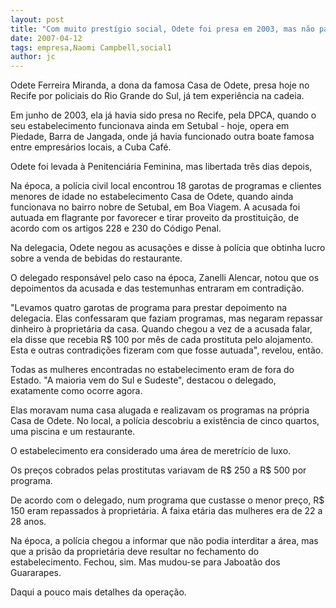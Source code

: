 ```yaml
---
layout: post
title: "Com muito prestígio social, Odete foi presa em 2003, mas não passou três dias na cadeia"
date: 2007-04-12
tags: empresa,Naomi Campbell,social1
author: jc
---
```

Odete Ferreira Miranda, a dona da famosa Casa de Odete, presa hoje no Recife por policiais do Rio Grande do Sul, j&aacute; tem experi&ecirc;ncia na cadeia.

Em junho de 2003, ela j&aacute; havia sido presa no Recife, pela DPCA, quando o seu estabelecimento funcionava ainda em Setubal - hoje, opera em Piedade, Barra de Jangada, onde j&aacute; havia funcionado outra boate famosa entre empres&aacute;rios locais, a Cuba Caf&eacute;.

Odete foi levada &agrave; Penitenci&aacute;ria Feminina, mas libertada tr&ecirc;s dias depois,

Na &eacute;poca, a pol&iacute;cia civil local encontrou 18 garotas de programas e clientes menores de idade no estabelecimento Casa de Odete, quando ainda funcionava no bairro nobre de Setubal, em Boa Viagem. A acusada foi autuada em flagrante por favorecer e tirar proveito da prostitui&ccedil;&atilde;o, de acordo com os artigos 228 e 230 do C&oacute;digo Penal.

Na delegacia, Odete negou as acusa&ccedil;&otilde;es e disse &agrave; pol&iacute;cia que obtinha lucro sobre a venda de bebidas do restaurante.

O delegado respons&aacute;vel pelo caso na &eacute;poca, Zanelli Alencar, notou que os depoimentos da acusada e das testemunhas entraram em contradi&ccedil;&atilde;o.

"Levamos quatro garotas de programa para prestar depoimento na delegacia. Elas confessaram que faziam programas, mas negaram repassar dinheiro &agrave; propriet&aacute;ria da casa. Quando chegou a vez de a acusada falar, ela disse que recebia R$ 100 por m&ecirc;s de cada prostituta pelo alojamento. Esta e outras contradi&ccedil;&otilde;es fizeram com que fosse autuada", revelou, ent&atilde;o.

Todas as mulheres encontradas no estabelecimento eram de fora do Estado. "A maioria vem do Sul e Sudeste", destacou o delegado, exatamente como ocorre agora.

Elas moravam numa casa alugada e realizavam os programas na pr&oacute;pria Casa de Odete. No local, a pol&iacute;cia descobriu a exist&ecirc;ncia de cinco quartos, uma piscina e um restaurante.

O estabelecimento era considerado uma &aacute;rea de meretr&iacute;cio de luxo.

Os pre&ccedil;os cobrados pelas prostitutas variavam de R$ 250 a R$ 500 por programa.

De acordo com o delegado, num programa que custasse o menor pre&ccedil;o, R$ 150 eram repassados &agrave; propriet&aacute;ria. A faixa et&aacute;ria das mulheres era de 22 a 28 anos.

Na &eacute;poca, a pol&iacute;cia chegou a informar que n&atilde;o podia interditar a &aacute;rea, mas que a pris&atilde;o da propriet&aacute;ria deve resultar no fechamento do estabelecimento. Fechou, sim. Mas mudou-se para Jaboat&atilde;o dos Guararapes.

Daqui a pouco mais detalhes da opera&ccedil;&atilde;o.